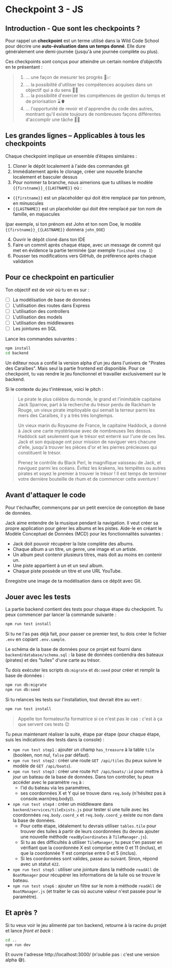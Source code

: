 # Checkpoint 3 - JS

## Introduction - Que sont les checkpoints ?

Pour rappel un **checkpoint** est un terme utilisé dans la Wild Code School pour décrire une **auto-évaluation dans un temps donné**. Elle dure généralement une demi-journée (jusqu'à une journée complète ou plus).

Ces checkpoints sont conçus pour atteindre un certain nombre d’objectifs en te présentant :

> 1. ... une façon de mesurer tes progrès 📏📈
> 2. ... la possibilité d'utiliser tes compétences acquises dans un objectif qui a du sens 🚩🥅
> 3. ... la possibilité d'exercer les compétences de gestion du temps et de priorisation ⌛⬆️
> 4. ... l'opportunité de revoir et d'apprendre du code des autres, montrant qu'il existe toujours de nombreuses façons différentes d'accomplir une tâche 👥💬

## Les grandes lignes – Applicables à tous les checkpoints

Chaque checkpoint implique un ensemble d’étapes similaires :

1. Cloner le dépôt localement à l'aide des commandes git
2. Immédiatement après le clonage, créer une nouvelle branche localement et basculer dessus
3. Pour nommer ta branche, nous aimerions que tu utilises le modèle `{{firstname}}_{{LASTNAME}}` où :

- `{{firstname}}` est un placeholder qui doit être remplacé par ton prénom, en minuscules
- `{{LASTNAME}}` est un placeholder qui doit être remplacé par ton nom de famille, en majuscules

(par exemple, si ton prénom est John et ton nom Doe, le modèle `{{firstname}}_{{LASTNAME}}` donnera `john_DOE`)

4. Ouvrir le dépôt cloné dans ton IDE
5. Faire un commit après chaque étape, avec un message de commit qui met en évidence la partie terminée (par exemple `finished step 1`)
6. Pousser tes modifications vers GitHub, de préférence après chaque validation

## Pour ce checkpoint en particulier

Ton objectif est de voir où tu en es sur :

- [ ] La modélisation de base de données
- [ ] L'utilisation des routes dans Express
- [ ] L'utilisation des controllers
- [ ] L'utilisation des models
- [ ] L'utilisation des middlewares
- [ ] Les jointures en SQL

Lance les commandes suivantes :

```bash
npm install
cd backend
```

Un éditeur nous a confié la version alpha d'un jeu dans l'univers de "Pirates des Caraïbes".
Mais seul la partie frontend est disponible.
Pour ce checkpoint, tu vas rendre le jeu fonctionnel et travailler exclusivement sur le backend.

Si le contexte du jeu t'intéresse, voici le pitch :

> Le pirate le plus célèbre du monde, le grand et l'inimitable capitaine Jack Sparrow, part à la recherche du trésor perdu de Rackham le Rouge, un vieux pirate impitoyable qui semait la terreur parmi les mers des Caraïbes, il y a très très longtemps.
>
> Un vieux marin du Royaume de France, le capitaine Haddock, a donné à Jack une carte mystérieuse avec de nombreuses îles dessus. Haddock sait seulement que le trésor est enterré sur l'une de ces îles.
> Jack et son équipage ont pour mission de naviguer vers chacune d'elle, jusqu'à trouver les pièces d'or et les pierres précieuses qui constituent le trésor.
>
> Prenez le contrôle du Black Perl, le magnifique vaisseau de Jack, et naviguez parmi les océans.
> Évitez les krakens, les tempêtes ou autres pirates et soyez le premier à trouver le trésor !
> Il est temps de terminer votre dernière bouteille de rhum et de commencer cette aventure !

## Avant d'attaquer le code

Pour t'échauffer, commençons par un petit exercice de conception de base de données.

Jack aime entendre de la musique pendant la navigation.
Il veut créer sa propre application pour gérer les albums et les pistes.
Aide-le en créant le Modèle Conceptuel de Données (MCD) pour les fonctionnalités suivantes :

- Jack doit pouvoir récupérer la liste complète des albums.
- Chaque album a un titre, un genre, une image et un artiste.
- Un album peut contenir plusieurs titres, mais doit au moins en contenir un.
- Une piste appartient à un et un seul album.
- Chaque piste possède un titre et une URL YouTube.

Enregistre une image de ta modélisation dans ce dépôt avec Git.

## Jouer avec les tests

La partie backend contient des tests pour chaque étape du checkpoint.
Tu peux commencer par lancer la commande suivante :

```bash
npm run test install
```

Si tu ne l'as pas déjà fait, pour passer ce premier test, tu dois créer le fichier `.env` en copiant `.env.sample`.

Le schéma de la base de données pour ce projet est fourni dans `backend/database/schema.sql` : la base de données contiendra des bateaux (pirates) et des "tuiles" d'une carte au trésor.

Tu dois exécuter les scripts `db:migrate` et `db:seed` pour créer et remplir la base de données :

```bash
npm run db:migrate
npm run db:seed
```

Si tu relances les tests sur l'installation, tout devrait être au vert :

```bash
npm run test install
```

> Appelle ton formateur/ta formatrice si ce n'est pas le cas : c'est à ça que servent ces tests 😉

Tu peux maintenant réaliser la suite, étape par étape (pour chaque étape, suis les indications des tests dans la console) :

- `npm run test step1` : ajouter un champ `has_treasure` à la table `tile` (booléen, non nul, `false` par défaut).
- `npm run test step2` : créer une route `GET /api/tiles` (tu peux suivre le modèle de `GET /api/boats`).
- `npm run test step3` : créer une route `PUT /api/boats/:id` pour mettre à jour un bateau de la base de données. Dans ton controller, tu peux accéder avec le paramètre `req` à :
  - l'id du bateau via les paramètres,
  - ses coordonnées X et Y qui se trouve dans `req.body` (n'hésitez pas à console.warn(req.body)).
- `npm run test step4` : créer un middleware dans `backend/services/tileExists.js` pour tester si une tuile avec les coordonnées `req.body.coord_x` et `req.body.coord_y` existe ou non dans la base de données.
  - Pour cette étape, idéalement tu devrais utiliser `tables.tile` pour trouver des tuiles à partir de leurs coordonnées (tu devras ajouter une nouvelle méthode `readByCoordinates` à `TileManager.js`).
  - Si tu as des difficultés à utiliser `TileManager`, tu peux t'en passer en vérifiant que la coordonnée X est comprise entre 0 et 11 (inclus), et que la coordonnée Y est comprise entre 0 et 5 (inclus).
  - Si les coordonnées sont valides, passe au suivant. Sinon, répond avec un statut `422`.
- `npm run test step5` : utiliser une jointure dans la méthode `readAll` de `BoatManager` pour récupérer les informations de la tuile où se trouve le bateau.
- `npm run test step6` : ajouter un filtre sur le nom à méthode `readAll` de `BoatManager.js` (et traiter le cas où aucune valeur n'est passée pour le paramètre).

## Et après ?

Si tu veux voir le jeu alimenté par ton backend, retourne à la racine du projet et lance _front et back_ :

```bash
cd ..
npm run dev
```

Et ouvre l'adresse http://localhost:3000/ (n'oublie pas : c'est une version alpha 😅).
